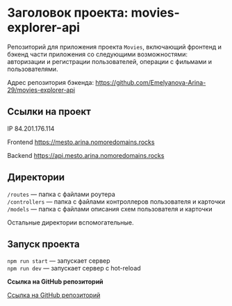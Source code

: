 # Заголовок проекта: movies-explorer-api
Репозиторий для приложения проекта `Movies`, включающий фронтенд и бэкенд части приложения со следующими возможностями: авторизации и регистрации пользователей, операции с фильмами и пользователями. 

Адрес репозитория бэкенда: https://github.com/Emelyanova-Arina-29/movies-explorer-api

## Ссылки на проект

IP 84.201.176.114

Frontend https://mesto.arina.nomoredomains.rocks

Backend https://api.mesto.arina.nomoredomains.rocks

## Директории

`/routes` — папка с файлами роутера  
`/controllers` — папка с файлами контроллеров пользователя и карточки   
`/models` — папка с файлами описания схем пользователя и карточки  
  
Остальные директории вспомогательные.

## Запуск проекта

`npm run start` — запускает сервер   
`npm run dev` — запускает сервер с hot-reload

**Ссылка на GitHub репозиторий**

[Ссылка на GitHub репозиторий](https://github.com/Emelyanova-Arina-29/movies-explorer-api)
